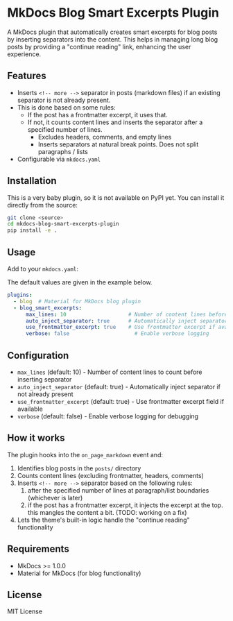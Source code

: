 # MkDocs Blog Smart Excerpts Plugin

A MkDocs plugin that automatically creates smart excerpts for blog posts by inserting separators into the content. This helps in managing long blog posts by providing a "continue reading" link, enhancing the user experience.

## Features

- Inserts `<!-- more -->` separator in posts (markdown files) if an existing separator is not already present.
- This is done based on some rules:
  - If the post has a frontmatter excerpt, it uses that.
  - If not, it counts content lines and inserts the separator after a specified number of lines.
    - Excludes headers, comments, and empty lines
    - Inserts separators at natural break points. Does not split paragraphs / lists
- Configurable via `mkdocs.yaml`

## Installation

This is a very baby plugin, so it is not available on PyPI yet. You can install it directly from the source:

```bash
git clone <source>
cd mkdocs-blog-smart-excerpts-plugin
pip install -e .
```

## Usage

Add to your `mkdocs.yaml`:

The default values are given in the example below.

```yaml
plugins:
  - blog  # Material for MkDocs blog plugin
  - blog_smart_excerpts:
      max_lines: 10                    # Number of content lines before separator insertion
      auto_inject_separator: true      # Automatically inject separator if not present
      use_frontmatter_excerpt: true    # Use frontmatter excerpt if available
      verbose: false                     # Enable verbose logging
```

## Configuration

- `max_lines` (default: 10) - Number of content lines to count before inserting separator
- `auto_inject_separator` (default: true) - Automatically inject separator if not already present
- `use_frontmatter_excerpt` (default: true) - Use frontmatter excerpt field if available
- `verbose` (default: false) - Enable verbose logging for debugging

## How it works

The plugin hooks into the `on_page_markdown` event and:

1. Identifies blog posts in the `posts/` directory
2. Counts content lines (excluding frontmatter, headers, comments)
3. Inserts `<!-- more -->` separator based on the following rules:
   1.  after the specified number of lines at paragraph/list boundaries (whichever is later)
   2.  if the post has a frontmatter excerpt, it injects the excerpt at the top. this mangles the content a bit. (TODO: working on a fix)
4. Lets the theme's built-in logic handle the "continue reading" functionality

## Requirements

- MkDocs >= 1.0.0
- Material for MkDocs (for blog functionality)

## License

MIT License
